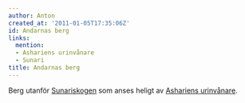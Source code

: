 ```yaml
---
author: Anton
created_at: '2011-01-05T17:35:06Z'
id: Andarnas berg
links:
  mention:
  - Ashariens urinvånare
  - Sunari
title: Andarnas berg
---
```


Berg utanför [Sunariskogen] som anses heligt av [Ashariens urinvånare].

  [Sunariskogen]: Sunari
  [Ashariens urinvånare]: Ashariens_urinvånare

